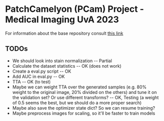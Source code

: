 # PatchCamelyon (PCam) Project - Medical Imaging UvA 2023

For information about the base repository consult [this link](https://github.com/basveeling/pcam)

## TODOs

- We should look into stain normalization -- Partial
- Calculate the dataset statistics -- OK (does not work)
- Create a eval.py script -- OK
- Add AUC in eval.py -- OK
- TTA -- OK (to test)
- Maybe we can weight TTA over the generated samples (e.g. 80% weight to the original image, 20% divided on the others) and tune it on the validation set? Or use different transforms? -- OK, Testing (a weight of 0.5 seems the best, but we should do a more proper search)
- Maybe also save the optimizer state dict? So we can resume training?
- Maybe preprocess images for scaling, so it'll be faster to train models